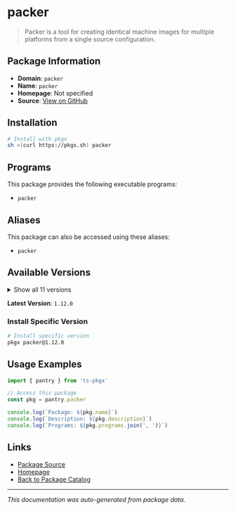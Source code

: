 # packer

> Packer is a tool for creating identical machine images for multiple platforms from a single source configuration.

## Package Information

- **Domain**: `packer`
- **Name**: `packer`
- **Homepage**: Not specified
- **Source**: [View on GitHub](https://github.com/pkgxdev/pantry/tree/main/projects/packer.io/package.yml)

## Installation

```bash
# Install with pkgx
sh <(curl https://pkgx.sh) packer
```

## Programs

This package provides the following executable programs:

- `packer`

## Aliases

This package can also be accessed using these aliases:

- `packer`

## Available Versions

<details>
<summary>Show all 11 versions</summary>

- `1.12.0`, `1.11.2`, `1.11.1`, `1.11.0`, `1.10.3`
- `1.10.2`, `1.10.1`, `1.9.5`, `1.9.4`, `1.9.3`
- `1.9.2`

</details>

**Latest Version**: `1.12.0`

### Install Specific Version

```bash
# Install specific version
pkgx packer@1.12.0
```

## Usage Examples

```typescript
import { pantry } from 'ts-pkgx'

// Access this package
const pkg = pantry.packer

console.log(`Package: ${pkg.name}`)
console.log(`Description: ${pkg.description}`)
console.log(`Programs: ${pkg.programs.join(', ')}`)
```

## Links

- [Package Source](https://github.com/pkgxdev/pantry/tree/main/projects/packer.io/package.yml)
- [Homepage](#)
- [Back to Package Catalog](../package-catalog.md)

---

*This documentation was auto-generated from package data.*
